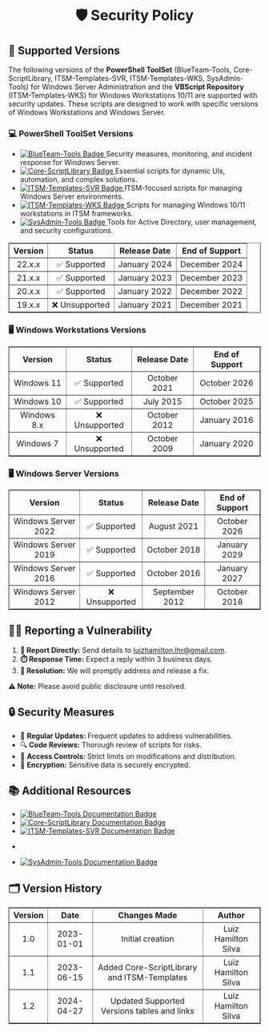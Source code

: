 <div align="center">
  <h1>🛡️ Security Policy</h1>
</div>

<h2>📌 Supported Versions</h2>
<p>
  The following versions of the <strong>PowerShell ToolSet</strong> (BlueTeam-Tools, Core-ScriptLibrary, ITSM-Templates-SVR, ITSM-Templates-WKS, SysAdmin-Tools) for Windows Server Administration and the <strong>VBScript Repository</strong> (ITSM-Templates-WKS) for Windows Workstations 10/11 are supported with security updates. These scripts are designed to work with specific versions of Windows Workstations and Windows Server.
</p>

<h3>💻 PowerShell ToolSet Versions</h3>
<ul>
  <li>
    <a href="https://github.com/brazilianscriptguy/Windows-SysAdmin-ProSuite/tree/main/BlueTeam-Tools" target="_blank" rel="noopener noreferrer">
      <img src="https://img.shields.io/badge/BlueTeam%20Tools-Forensics-orange?style=flat-square&logo=security" alt="BlueTeam-Tools Badge">
    </a>
    <span>Security measures, monitoring, and incident response for Windows Server.</span>
  </li>
  <li>
    <a href="https://github.com/brazilianscriptguy/Windows-SysAdmin-ProSuite/tree/main/Core-ScriptLibrary" target="_blank" rel="noopener noreferrer">
      <img src="https://img.shields.io/badge/Core%20ScriptLibrary-Asset-red?style=flat-square&logo=vscode" alt="Core-ScriptLibrary Badge">
    </a>
    <span>Essential scripts for dynamic UIs, automation, and complex solutions.</span>
  </li>
  <li>
    <a href="https://github.com/brazilianscriptguy/Windows-SysAdmin-ProSuite/tree/main/ITSM-Templates-SVR" target="_blank" rel="noopener noreferrer">
      <img src="https://img.shields.io/badge/ITSM%20Templates-SVR-purple?style=flat-square&logo=server" alt="ITSM-Templates-SVR Badge">
    </a>
    <span>ITSM-focused scripts for managing Windows Server environments.</span>
  </li>
  <li>
    <a href="https://github.com/brazilianscriptguy/Windows-SysAdmin-ProSuite/tree/main/ITSM-Templates-WKS" target="_blank" rel="noopener noreferrer">
      <img src="https://img.shields.io/badge/ITSM%20Templates-WKS-green?style=flat-square&logo=windows" alt="ITSM-Templates-WKS Badge">
    </a>
    <span>Scripts for managing Windows 10/11 workstations in ITSM frameworks.</span>
  </li>
  <li>
    <a href="https://github.com/brazilianscriptguy/Windows-SysAdmin-ProSuite/tree/main/SysAdmin-Tools" target="_blank" rel="noopener noreferrer">
      <img src="https://img.shields.io/badge/SysAdmin%20Tools-Management-blue?style=flat-square&logo=windows" alt="SysAdmin-Tools Badge">
    </a>
    <span>Tools for Active Directory, user management, and security configurations.</span>
  </li>
</ul>

<table border="1" style="border-collapse: collapse; width: 100%; text-align: center;">
  <thead>
    <tr>
      <th>Version</th>
      <th>Status</th>
      <th>Release Date</th>
      <th>End of Support</th>
    </tr>
  </thead>
  <tbody>
    <tr>
      <td>22.x.x</td>
      <td>✅ Supported</td>
      <td>January 2024</td>
      <td>December 2024</td>
    </tr>
    <tr>
      <td>21.x.x</td>
      <td>✅ Supported</td>
      <td>January 2023</td>
      <td>December 2023</td>
    </tr>
    <tr>
      <td>20.x.x</td>
      <td>✅ Supported</td>
      <td>January 2022</td>
      <td>December 2022</td>
    </tr>
    <tr>
      <td>19.x.x</td>
      <td>❌ Unsupported</td>
      <td>January 2021</td>
      <td>December 2021</td>
    </tr>
  </tbody>
</table>

<h3>🖥️ Windows Workstations Versions</h3>
<table border="1" style="border-collapse: collapse; width: 100%; text-align: center;">
  <thead>
    <tr>
      <th>Version</th>
      <th>Status</th>
      <th>Release Date</th>
      <th>End of Support</th>
    </tr>
  </thead>
  <tbody>
    <tr>
      <td>Windows 11</td>
      <td>✅ Supported</td>
      <td>October 2021</td>
      <td>October 2026</td>
    </tr>
    <tr>
      <td>Windows 10</td>
      <td>✅ Supported</td>
      <td>July 2015</td>
      <td>October 2025</td>
    </tr>
    <tr>
      <td>Windows 8.x</td>
      <td>❌ Unsupported</td>
      <td>October 2012</td>
      <td>January 2016</td>
    </tr>
    <tr>
      <td>Windows 7</td>
      <td>❌ Unsupported</td>
      <td>October 2009</td>
      <td>January 2020</td>
    </tr>
  </tbody>
</table>

<h3>🖥️ Windows Server Versions</h3>
<table border="1" style="border-collapse: collapse; width: 100%; text-align: center;">
  <thead>
    <tr>
      <th>Version</th>
      <th>Status</th>
      <th>Release Date</th>
      <th>End of Support</th>
    </tr>
  </thead>
  <tbody>
    <tr>
      <td>Windows Server 2022</td>
      <td>✅ Supported</td>
      <td>August 2021</td>
      <td>October 2026</td>
    </tr>
    <tr>
      <td>Windows Server 2019</td>
      <td>✅ Supported</td>
      <td>October 2018</td>
      <td>January 2029</td>
    </tr>
    <tr>
      <td>Windows Server 2016</td>
      <td>✅ Supported</td>
      <td>October 2016</td>
      <td>January 2027</td>
    </tr>
    <tr>
      <td>Windows Server 2012</td>
      <td>❌ Unsupported</td>
      <td>September 2012</td>
      <td>October 2018</td>
    </tr>
  </tbody>
</table>

<h2>🕵️‍♂️ Reporting a Vulnerability</h2>
<ol>
  <li><strong>📧 Report Directly:</strong> Send details to <a href="mailto:luizhamilton.lhr@gmail.com">luizhamilton.lhr@gmail.com</a>.</li>
  <li><strong>⏱️ Response Time:</strong> Expect a reply within 3 business days.</li>
  <li><strong>🔧 Resolution:</strong> We will promptly address and release a fix.</li>
</ol>
<p><strong>⚠️ Note:</strong> Please avoid public disclosure until resolved.</p>

<h2>🔒 Security Measures</h2>
<ul>
  <li>🔄 <strong>Regular Updates:</strong> Frequent updates to address vulnerabilities.</li>
  <li>🔍 <strong>Code Reviews:</strong> Thorough review of scripts for risks.</li>
  <li>🔐 <strong>Access Controls:</strong> Strict limits on modifications and distribution.</li>
  <li>🔑 <strong>Encryption:</strong> Sensitive data is securely encrypted.</li>
</ul>

<h2>📚 Additional Resources</h2>
<ul>
  <li>
    <a href="https://github.com/brazilianscriptguy/Windows-SysAdmin-ProSuite/blob/main/BlueTeam-Tools/README.md" target="_blank" rel="noopener noreferrer">
      <img src="https://img.shields.io/badge/BlueTeam%20Tools-Documentation-orange?style=flat-square&logo=readthedocs" alt="BlueTeam-Tools Documentation Badge">
    </a>
  </li>
  <li>
    <a href="https://github.com/brazilianscriptguy/Windows-SysAdmin-ProSuite/blob/main/Core-ScriptLibrary/README.md" target="_blank" rel="noopener noreferrer">
      <img src="https://img.shields.io/badge/Core%20ScriptLibrary-Documentation-red?style=flat-square&logo=readthedocs" alt="Core-ScriptLibrary Documentation Badge">
    </a>
  </li>
  <li>
    <a href="https://github.com/brazilianscriptguy/Windows-SysAdmin-ProSuite/blob/main/ITSM-Templates-SVR/README.md" target="_blank" rel="noopener noreferrer">
      <img src="https://img.shields.io/badge/ITSM%20Templates-SVR%20Documentation-purple?style=flat-square&logo=readthedocs" alt="ITSM-Templates-SVR Documentation Badge">
    </a>
  </li>
  <li>
    <a href="https

://github.com/brazilianscriptguy/Windows-SysAdmin-ProSuite/blob/main/ITSM-Templates-WKS/README.md" target="_blank" rel="noopener noreferrer">
      <img src="https://img.shields.io/badge/ITSM%20Templates-WKS%20Documentation-green?style=flat-square&logo=readthedocs" alt="ITSM-Templates-WKS Documentation Badge">
    </a>
  </li>
  <li>
    <a href="https://github.com/brazilianscriptguy/Windows-SysAdmin-ProSuite/blob/main/SysAdmin-Tools/README.md" target="_blank" rel="noopener noreferrer">
      <img src="https://img.shields.io/badge/SysAdmin%20Tools-Documentation-blue?style=flat-square&logo=readthedocs" alt="SysAdmin-Tools Documentation Badge">
    </a>
  </li>
</ul>

<h2>🗂️ Version History</h2>
<table border="1" style="border-collapse: collapse; width: 100%; text-align: center;">
  <thead>
    <tr>
      <th>Version</th>
      <th>Date</th>
      <th>Changes Made</th>
      <th>Author</th>
    </tr>
  </thead>
  <tbody>
    <tr>
      <td>1.0</td>
      <td>2023-01-01</td>
      <td>Initial creation</td>
      <td>Luiz Hamilton Silva</td>
    </tr>
    <tr>
      <td>1.1</td>
      <td>2023-06-15</td>
      <td>Added Core-ScriptLibrary and ITSM-Templates</td>
      <td>Luiz Hamilton Silva</td>
    </tr>
    <tr>
      <td>1.2</td>
      <td>2024-04-27</td>
      <td>Updated Supported Versions tables and links</td>
      <td>Luiz Hamilton Silva</td>
    </tr>
  </tbody>
</table>
